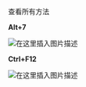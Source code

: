 查看所有方法

**Alt+7**

![在这里插入图片描述](/Users/qishen/Documents/my-notebook/tools/IDEA/Untitled.assets/watermark,type_ZmFuZ3poZW5naGVpdGk,shadow_10,text_aHR0cHM6Ly9ibG9nLmNzZG4ubmV0L2xpMTMyNTE2OTAyMQ==,size_16,color_FFFFFF,t_70.png)

**Ctrl+F12**

![在这里插入图片描述](/Users/qishen/Documents/my-notebook/tools/IDEA/Untitled.assets/watermark,type_ZmFuZ3poZW5naGVpdGk,shadow_10,text_aHR0cHM6Ly9ibG9nLmNzZG4ubmV0L2xpMTMyNTE2OTAyMQ==,size_16,color_FFFFFF,t_70-20210302004158378.png)